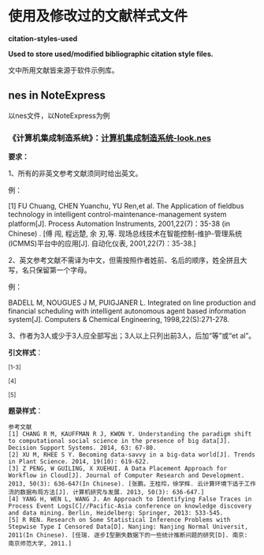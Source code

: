 # 使用及修改过的文献样式文件
**citation-styles-used**

**Used to store used/modified bibliographic citation style files.**

文中所用文献皆来源于软件示例库。

## nes in NoteExpress

以nes文件，以NoteExpress为例

### 《计算机集成制造系统》：[计算机集成制造系统-look.nes](./nes_in_NoteExpress/计算机集成制造系统-look.nes)

**要求：**

1、所有的非英文参考文献须同时给出英文。

例：

[1] FU Chuang, CHEN Yuanchu, YU Ren,et al. The Application of fieldbus technology in intelligent control-maintenance-management system platform[J]. Process Automation Instruments, 2001,22(7)：35-38 (in Chinese) . [傅  闯, 程远楚, 余  刃,等. 现场总线技术在智能控制-维护-管理系统(ICMMS)平台中的应用[J]. 自动化仪表, 2001,22(7)：35-38.]

2、英文参考文献不需译为中文，但需按照作者姓前、名后的顺序，姓全拼且大写，名只保留第一个字母。

例：

BADELL M, NOUGUES J M, PUIGJANER L. Integrated on line production and financial scheduling with intelligent autonomous agent based information system[J]. Computers & Chemical Engineering, 1998,22(S):271-278.

3、作者为3人或少于3人应全部写出；3人以上只列出前3人，后加“等”或“et al”。


**引文样式**：

<sup>[1-3]</sup>

<sup>[4]</sup>

<sup>[5]</sup>

**题录样式**：

```
参考文献
[1] CHANG R M, KAUFFMAN R J, KWON Y. Understanding the paradigm shift to computational social science in the presence of big data[J]. Decision Support Systems. 2014, 63: 67-80.
[2] XU M, RHEE S Y. Becoming data-savvy in a big-data world[J]. Trends in Plant Science. 2014, 19(10): 619-622.
[3] Z PENG, W GUILING, X XUEHUI. A Data Placement Approach for Workflow in Cloud[J]. Journal of Computer Research and Development. 2013, 50(3): 636-647(In Chinese). [张鹏，王桂玲，徐学辉. 云计算环境下适于工作流的数据布局方法[J]. 计算机研究与发展. 2013, 50(3): 636-647.]
[4] YANG H, WEN L, WANG J. An Approach to Identifying False Traces in Process Event Logs[C]//Pacific-Asia conference on knowledge discovery and data mining. Berlin, Heidelberg: Springer, 2013: 533-545.
[5] R REN. Research on Some Statistical Inference Problems with Stepwise Type I Censored Data[D]. Nanjing: Nanjing Normal Universit, 2011(In Chinese). [任瑞. 逐步I型删失数据下的一些统计推断问题的研究[D]. 南京: 南京师范大学, 2011.]
```


